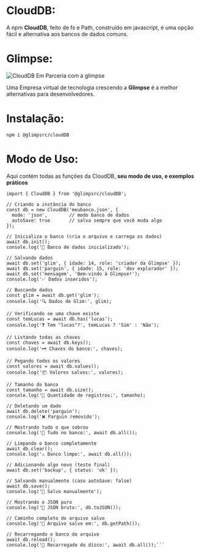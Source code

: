 # CloudDB:
A npm **CloudDB**, feito de fs e Path, construído em javascript, é uma opção fácil e alternativa aos bancos de dados comuns.

# Glimpse:

![CloudDB Em Parceria com a glimpse](https://i.postimg.cc/dVk3SKvd/24-Sem-T-tulo-20250728184409.png)

Uma Empresa virtual de tecnologia crescendo a **Glimpse** é a melhor alternativas para desenvolvedores.

# Instalação:

```
npm i @glimpsrc/cloudDB
```
# Modo de Uso:

Aqui contém todas as funções da CloudDB, **seu modo de uso, e exemplos práticos**
```
import { CloudDB } from '@glimpsrc/cloudDB';

// Criando a instância do banco
const db = new CloudDB('meubanco.json', {
  mode: 'json',        // modo banco de dados
  autoSave: true       // salva sempre que você muda algo
});

// Inicializa o banco (cria o arquivo e carrega os dados)
await db.init();
console.log('📁 Banco de dados inicializado');

// Salvando dados
await db.set('glim', { idade: 14, role: 'criador da Glimpse' });
await db.set('parguin', { idade: 15, role: 'dev explorador' });
await db.set('mensagem', 'Bem-vindo à Glimpse!');
console.log('✅ Dados inseridos');

// Buscando dados
const glim = await db.get('glim');
console.log('🔍 Dados de Glim:', glim);

// Verificando se uma chave existe
const temLucas = await db.has('lucas');
console.log('❓ Tem "lucas"?', temLucas ? 'Sim' : 'Não');

// Listando todas as chaves
const chaves = await db.keys();
console.log('🗝️ Chaves do banco:', chaves);

// Pegando todos os valores
const valores = await db.values();
console.log('📦 Valores salvos:', valores);

// Tamanho do banco
const tamanho = await db.size();
console.log('📐 Quantidade de registros:', tamanho);

// Deletando um dado
await db.delete('parguin');
console.log('❌ Parguin removido');

// Mostrando tudo o que sobrou
console.log('📄 Tudo no banco:', await db.all());

// Limpando o banco completamente
await db.clear();
console.log('⚠️ Banco limpo:', await db.all());

// Adicionando algo novo (teste final)
await db.set('backup', { status: 'ok' });

// Salvando manualmente (caso autoSave: false)
await db.save();
console.log('💾 Salvo manualmente');

// Mostrando o JSON puro
console.log('📑 JSON bruto:', db.toJSON());

// Caminho completo do arquivo salvo
console.log('📂 Arquivo salvo em:', db.getPath());

// Recarregando o banco do arquivo
await db.reload();
console.log('🔄 Recarregado do disco:', await db.all());```

